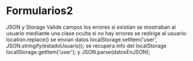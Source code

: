 # Formularios2
JSON y Storage
Valide campos
los errores si existian se mostraban al usuario mediiante una clase oculta 
si no hay errores se redirige al usuario: location.replace()
se envian datos localStorage.setItem('user', JSON.stringify(estadoUsuario));
se recupera info del localStorage localStorage.getItem('user'); y JSON.parse(datosEnJSON);
